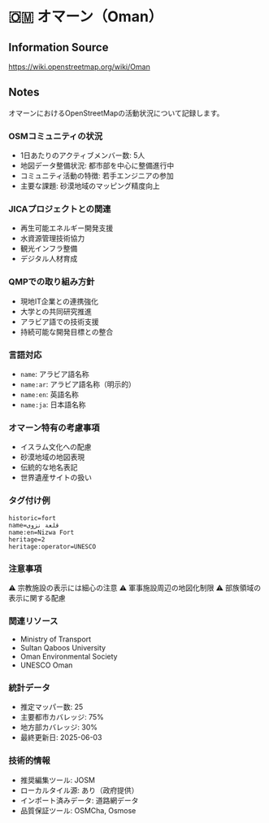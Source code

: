 # 🇴🇲 オマーン（Oman）

## Information Source
https://wiki.openstreetmap.org/wiki/Oman

## Notes
オマーンにおけるOpenStreetMapの活動状況について記録します。

### OSMコミュニティの状況
- 1日あたりのアクティブメンバー数: 5人
- 地図データ整備状況: 都市部を中心に整備進行中
- コミュニティ活動の特徴: 若手エンジニアの参加
- 主要な課題: 砂漠地域のマッピング精度向上

### JICAプロジェクトとの関連
- 再生可能エネルギー開発支援
- 水資源管理技術協力
- 観光インフラ整備
- デジタル人材育成

### QMPでの取り組み方針
- 現地IT企業との連携強化
- 大学との共同研究推進
- アラビア語での技術支援
- 持続可能な開発目標との整合

### 言語対応
- `name`: アラビア語名称
- `name:ar`: アラビア語名称（明示的）
- `name:en`: 英語名称
- `name:ja`: 日本語名称

### オマーン特有の考慮事項
- イスラム文化への配慮
- 砂漠地域の地図表現
- 伝統的な地名表記
- 世界遺産サイトの扱い

### タグ付け例
```
historic=fort
name=قلعة نزوى
name:en=Nizwa Fort
heritage=2
heritage:operator=UNESCO
```

### 注意事項
⚠️ 宗教施設の表示には細心の注意
⚠️ 軍事施設周辺の地図化制限
⚠️ 部族領域の表示に関する配慮

### 関連リソース
- Ministry of Transport
- Sultan Qaboos University
- Oman Environmental Society
- UNESCO Oman

### 統計データ
- 推定マッパー数: 25
- 主要都市カバレッジ: 75%
- 地方部カバレッジ: 30%
- 最終更新日: 2025-06-03

### 技術的情報
- 推奨編集ツール: JOSM
- ローカルタイル源: あり（政府提供）
- インポート済みデータ: 道路網データ
- 品質保証ツール: OSMCha, Osmose
